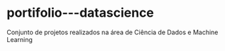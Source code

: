 # portifolio---datascience
Conjunto de projetos realizados na área de Ciência de Dados e Machine Learning
